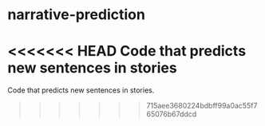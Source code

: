 # narrative-prediction
<<<<<<< HEAD
Code that predicts new sentences in stories
=======
Code that predicts new sentences in stories.
>>>>>>> 715aee3680224bdbff99a0ac55f765076b67ddcd
